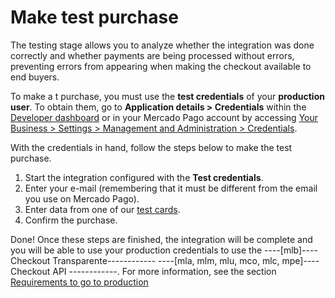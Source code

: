 # Make test purchase

The testing stage allows you to analyze whether the integration was done correctly and whether payments are being processed without errors, preventing errors from appearing when making the checkout available to end buyers.

To make a t purchase, you must use the **test credentials** of your **production user**. To obtain them, go to **Application details > Credentials** within the [Developer dashboard](/developers/panel/app) or in your Mercado Pago account by accessing [Your Business > Settings > Management and Administration > Credentials](https://www.mercadopago[FAKER][URL][DOMAIN]/settings/account/credentials).

With the credentials in hand, follow the steps below to make the test purchase.

1. Start the integration configured with the **Test credentials**.
2. Enter your e-mail (remembering that it must be different from the email you use on Mercado Pago).
4. Enter data from one of our [test cards](/developers/en/docs/checkout-api/additional-content/your-integrations/test/cards).
3. Confirm the purchase.

Done! Once these steps are finished, the integration will be complete and you will be able to use your production credentials to use the ----[mlb]---- Checkout Transparente------------ ----[mla, mlm, mlu, mco, mlc, mpe]---- Checkout API ------------. For more information, see the section [Requirements to go to production](/developers/en/docs/checkout-api/integration-test/go-to-production-requirements)